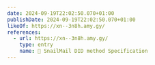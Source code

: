```yaml
---
date: 2024-09-19T22:02:50.070+01:00
publishDate: 2024-09-19T22:02:50.070+01:00
likeOf: https://xn--3n8h.amy.gy/
references:
  - url: https://xn--3n8h.amy.gy/
    type: entry
    name: 🐌 SnailMail DID method Specification
---
```


